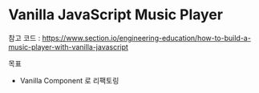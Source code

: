 # Vanilla JavaScript Music Player

참고 코드 : https://www.section.io/engineering-education/how-to-build-a-music-player-with-vanilla-javascript

목표

- Vanilla Component 로 리팩토링
